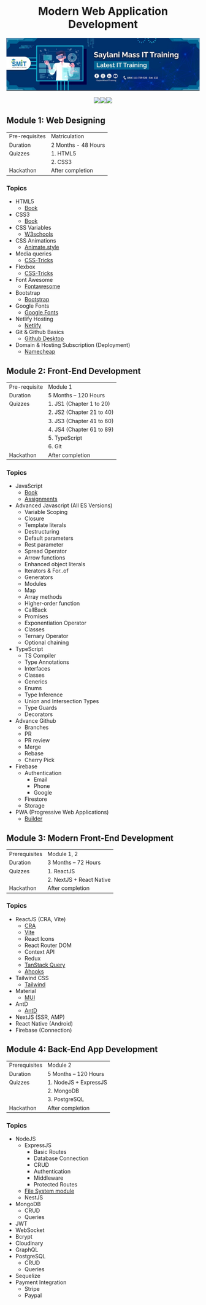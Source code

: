 <h1 align='center'>Modern Web Application Development</h1>

<img src='./imgs/banner.png'/>

<p align="center"><img src="https://skillicons.dev/icons?i=html,css,js,ts,git" /><img src="https://skillicons.dev/icons?i=react,mui,tailwind,nextjs,nodejs" /><img src="https://skillicons.dev/icons?i=express,mongodb,graphql,postgresql,nestjs" /><p/>

## Module 1: Web Designing
|                |                     |
| -------------- | ------------------- |
| Pre-requisites | Matriculation       |
| Duration       | 2 Months - 48 Hours |
| Quizzes        | 1. HTML5            |
|                | 2. CSS3             |
| Hackathon      | After completion    |

### Topics

- HTML5
  - [Book](https://github.com/ghousahmed/Books/blob/master/Wiley.HTML.and.CSS.Oct.2011.pdf)
- CSS3
  - [Book](https://github.com/ghousahmed/Books/blob/master/Wiley.HTML.and.CSS.Oct.2011.pdf)
- CSS Variables
  - [W3schools](https://www.w3schools.com/css/css3_variables.asp)
- CSS Animations
  - [Animate.style](https://animate.style/)
- Media queries
  - [CSS-Tricks](https://css-tricks.com/a-complete-guide-to-css-media-queries/)
- Flexbox
  - [CSS-Tricks](https://css-tricks.com/snippets/css/a-guide-to-flexbox/)
- Font Awesome
  - [Fontawesome](https://fontawesome.com/icons)
- Bootstrap
  - [Bootstrap](https://getbootstrap.com/)
- Google Fonts
  - [Google Fonts](https://getbootstrap.com/)
- Netlify Hosting
  - [Netlify](https://app.netlify.com/drop)
- Git & Github Basics
  - [Github Desktop](https://desktop.github.com/)
- Domain & Hosting Subscription (Deployment)
  - [Namecheap](https://www.namecheap.com/)

## Module 2: Front-End Development

|               |                           |
| ------------- | ------------------------- |
| Pre-requisite | Module 1                  |
| Duration      | 5 Months – 120 Hours      |
| Quizzes       | 1. JS1 (Chapter 1 to 20)  |
|               | 2. JS2 (Chapter 21 to 40) |
|               | 3. JS3 (Chapter 41 to 60) |
|               | 4. JS4 (Chapter 61 to 89) |
|               | 5. TypeScript             |
|               | 6. Git                    |
| Hackathon     | After completion          |

### Topics

- JavaScript
  - [Book](https://github.com/ghousahmed/Books/blob/master/ASmarterWaytoLearnJavaScript.pdf)
  - [Assignments](https://github.com/ghousahmed/javascript-exercises)
- Advanced Javascript (All ES Versions)
  - Variable Scoping
  - Closure
  - Template literals
  - Destructuring
  - Default parameters
  - Rest parameter
  - Spread Operator
  - Arrow functions
  - Enhanced object literals
  - Iterators & For..of
  - Generators
  - Modules
  - Map
  - Array methods
  - Higher-order function
  - CallBack
  - Promises
  - Exponentiation Operator
  - Classes
  - Ternary Operator
  - Optional chaining
- TypeScript
  - TS Compiler
  - Type Annotations
  - Interfaces
  - Classes
  - Generics
  - Enums
  - Type Inference
  - Union and Intersection Types
  - Type Guards
  - Decorators
- Advance Github
  - Branches
  - PR
  - PR review
  - Merge
  - Rebase
  - Cherry Pick
- Firebase
  - Authentication
    - Email
    - Phone
    - Google
  - Firestore
  - Storage
- PWA (Progressive Web Applications)
  - [Builder](https://www.pwabuilder.com/)

## Module 3: Modern Front-End Development

|               |                          |
| ------------- | ------------------------ |
| Prerequisites | Module 1, 2              |
| Duration      | 3 Months – 72 Hours      |
| Quizzes       | 1. ReactJS               |
|               | 2. NextJS + React Native |
| Hackathon     | After completion         |

### Topics

- ReactJS (CRA, Vite)
  - [CRA](https://create-react-app.dev/)
  - [Vite](https://vitejs.dev/)
  - React Icons
  - React Router DOM
  - Context API
  - Redux
  - [TanStack Query](https://tanstack.com/query/v3/)
  - [Ahooks](https://ahooks.js.org/)
- Tailwind CSS
  - [Tailwind](https://tailwindcss.com/)
- Material
  - [MUI](https://mui.com/)
- AntD
  - [AntD](https://ant.design/)
- NextJS (SSR, AMP)
- React Native (Android)
- Firebase (Connection)

## Module 4: Back-End App Development

|               |                       |
| ------------- | --------------------- |
| Prerequisites | Module 2              |
| Duration      | 5 Months – 120 Hours  |
| Quizzes       | 1. NodeJS + ExpressJS |
|               | 2. MongoDB            |
|               | 3. PostgreSQL         |
| Hackathon     | After completion      |

### Topics

- NodeJS
  - ExpressJS
    - Basic Routes
    - Database Connection
    - CRUD
    - Authentication
    - Middleware
    - Protected Routes
  - [File System module](https://nodejs.org/api/fs.html)
  - NestJS
- MongoDB
  - CRUD
  - Queries
- JWT
- WebSocket
- Bcrypt
- Cloudinary
- GraphQL
- PostgreSQL
  - CRUD
  - Queries
- Sequelize
- Payment Integration
  - Stripe
  - Paypal
